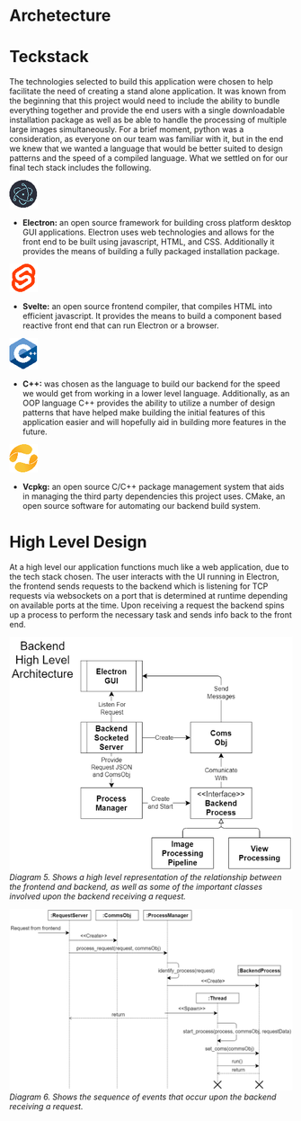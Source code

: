 # Archetecture



# Teckstack
The technologies selected to build this application were chosen to help facilitate the need of creating a stand alone application. It was known from the beginning that this project would need to include the ability to bundle everything together and provide the end users with a single downloadable installation package as well as be able to handle the processing of multiple large images simultaneously. For a brief moment, python was a consideration, as everyone on our team was familiar with it, but in the end we knew that we wanted a language that would be better suited to design patterns and the speed of a compiled language. What we settled on for our final tech stack includes the following.

![electron-logo](./resources/logos/Electron.png)
* **Electron:** an open source framework for building cross platform desktop GUI applications. Electron uses web technologies and allows for the front end to be built using javascript, HTML, and CSS. Additionally it provides the means of building a fully packaged installation package.

![svelte-logo](./resources/logos/svelte.png)
* **Svelte:** an open source frontend compiler, that compiles HTML into efficient javascript. It provides the means to build a component based reactive front end that can run Electron or a browser.

![cpp-logo](./resources/logos/cpp.png)
* **C++:** was chosen as the language to build our backend for the speed we would get from working in a lower level language. Additionally, as an OOP language C++ provides the ability to utilize a number of design patterns that have helped make building the initial features of this application easier and will hopefully aid in building more features in the future.

![vcpkg-logo](./resources/logos/vcpkg.png)
* **Vcpkg:** an open source C/C++ package management system that aids in managing the third party dependencies this project uses.
CMake, an open source software for automating our backend build system.

# High Level Design
At a high level our application functions much like a web application, due to the tech stack chosen. The user interacts with the UI running in Electron, the frontend sends requests to the backend which is listening for TCP requests via websockets on a port that is determined at runtime depending on available ports at the time. Upon receiving a request the backend spins up a process to perform the necessary task and sends info back to the front end.
 
![Diagram 5.](./resources/BackendArchetecture.png)
*Diagram 5. Shows a high level representation of the relationship between the frontend and backend, as well as some of the important classes involved upon the backend receiving a request.*

![Diagram 6.](./resources/BackendSequence.png)
*Diagram 6. Shows the sequence of events that occur upon the backend receiving a request.*

